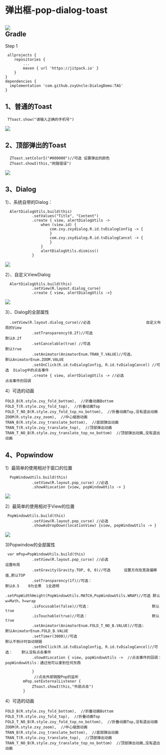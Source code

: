 # 弹出框-pop-dialog-toast

[![](https://jitpack.io/v/zxyUncle/DialogDemo.svg)](https://jitpack.io/#zxyUncle/DialogDemo)       
Gradle
-----
Step 1


     allprojects {
		repositories {
			...
			maven { url 'https://jitpack.io' }
		}
	}
	dependencies {
	  implementation 'com.github.zxyUncle:DialogDemo:TAG'
	}
1、普通的Toast
-----   

     TToast.show("请输入正确的手机号")

[![](https://raw.githubusercontent.com/zxyUncle/DialogDemo/tree/master/dialog/TToast.gif)](https://raw.githubusercontent.com/zxyUncle/DialogDemo/tree/master/dialog/TToast.gif)

2、顶部弹出的Toast
-----
      ZToast.setColorI("#000000")//可选 设置弹出的颜色
      ZToast.showI(this,"网路错误")

[![](https://raw.githubusercontent.com/zxyUncle/DialogDemo/tree/master/dialog/ZToast.gif)](https://raw.githubusercontent.com/zxyUncle/DialogDemo/tree/master/dialog/ZToast.gif)

3、Dialog
-----
1）、系统自带的Dialog：

      AlertDialogUtils.build(this)
                .setValues("Title", "Content")
                .create { view, alertDialogUtils ->
                    when (view.id) {
                        com.zxy.zxydialog.R.id.tvDialogConfig -> {
                        }
                        com.zxy.zxydialog.R.id.tvDialogCancel -> {
                        }
                    }
                    alertDialogUtils.dismiss()
                }

[![](https://raw.githubusercontent.com/zxyUncle/DialogDemo/tree/master/dialog/自带Dialog.gif)](https://raw.githubusercontent.com/zxyUncle/DialogDemo/tree/master/dialog/自带Dialog.gif)

2）、自定义ViewDialog

      AlertDialogUtils.build(this)
                .setView(R.layout.dialog_curse)
                .create { view, alertDialogUtils ->}

[![](https://raw.githubusercontent.com/zxyUncle/DialogDemo/tree/master/dialog/自定义ViewDialog.gif)](https://raw.githubusercontent.com/zxyUncle/DialogDemo/tree/master/dialog/自定义ViewDialog.gif)

3）、Dialog的全部属性

      .setView(R.layout.dialog_curse)//必选                         自定义布局的View
                .setTransparency(0.2f)//可选                                  默认0.2f
                .setCancelable(true) //可选                                   默认true
                .setAnimator(AnimatorEnum.TRAN_T.VALUE)//可选，               默认AnimatorEnum.ZOOM.VALUE
                .setOnClick(R.id.tvDialogConfig, R.id.tvDialogCancel) //可选  Dialog中的点击事件
                .create { view, alertDialogUtils -> //必选                    点击事件的回调

4）可选的动画

    FOLD_B(R.style.zxy_fold_bottom),  //折叠动画Bottom
    FOLD_T(R.style.zxy_fold_top),  //折叠动画Top
    FOLD_T_NO_B(R.style.zxy_fold_top_no_bottom),  //折叠动画Top,没有退出动画
    ZOOM(R.style.zxy_zoom),  //中心缩放动画
    TRAN_B(R.style.zxy_translate_bottom),  //底部弹出动画
    TRAN_T(R.style.zxy_translate_top),  //顶部弹出动画
    TRAN_T_NO_B(R.style.zxy_translate_top_no_bottom)  //顶部弹出动画,没有退出动画


4、Popwindow
-----
1）最简单的使用相对于窗口的位置

      PopWindowUtils.build(this)
                .setView(R.layout.pop_curse) //必选
                .showAtLocation {view, popWindowUtils -> }

[![](https://raw.githubusercontent.com/zxyUncle/DialogDemo/tree/master/dialog/窗口Pop.gif)](https://raw.githubusercontent.com/zxyUncle/DialogDemo/tree/master/dialog/窗口Pop.gif)

2）最简单的使用相对于View的位置

     PopWindowUtils.build(this)
                .setView(R.layout.pop_curse) //必选
                .showAsDropDown(locationView) {view, popWindowUtils -> }

[![](https://raw.githubusercontent.com/zxyUncle/DialogDemo/tree/master/dialog/ViewPop.gif)](https://raw.githubusercontent.com/zxyUncle/DialogDemo/tree/master/dialog/ViewPop.gif)

3)Popwindow的全部属性

     var mPop=PopWindowUtils.build(this)
                .setView(R.layout.pop_curse) //必选                              设置布局
                .setGravity(Gravity.TOP, 0, 0)//可选      设置方向及宽高偏移值,默认TOP
                .setTransparency(1f)//可选：                                      默认0.5    0为全黑  1全透明
                .setPopWidthHeight(PopWindowUtils.MATCH,PopWindowUtils.WRAP)//可选 默认w=Math，h=wrap
                .isFocusable(false)//可选：                            默认true
                .isTouchable(true)//可选：                             默认true
                .setAnimator(AnimatorEnum.FOLD_T_NO_B.VALUE)//可选:               默认AnimatorEnum.FOLD_B.VALUE
                .setTimer(3000)//可选                                             默认不倒计时自动销毁
                .setOnClick(R.id.tvDialogConfig, R.id.tvDialogCancel)//可选：    默认没有点击事件
                .showAtLocation { view, popWindowUtils ->  //点击事件的回调：       popWindowUtils：通过他可以拿到任何东西

                }
                 //点击外部销毁Pop的监听
            mPop.setExternalListener {
                ZToast.showI(this,"外部点击")
            }

4）可选的动画

    FOLD_B(R.style.zxy_fold_bottom),  //折叠动画Bottom
    FOLD_T(R.style.zxy_fold_top),  //折叠动画Top
    FOLD_T_NO_B(R.style.zxy_fold_top_no_bottom),  //折叠动画Top,没有退出动画
    ZOOM(R.style.zxy_zoom),  //中心缩放动画
    TRAN_B(R.style.zxy_translate_bottom),  //底部弹出动画
    TRAN_T(R.style.zxy_translate_top),  //顶部弹出动画
    TRAN_T_NO_B(R.style.zxy_translate_top_no_bottom)  //顶部弹出动画,没有退出动画
